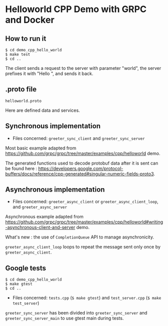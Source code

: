 # Helloworld CPP Demo with GRPC and Docker

## How to run it
```
$ cd demo_cpp_hello_world
$ make test
$ cd ..
```

The client sends a request to the server with parameter "world", the server prefixes it with "Hello ", and sends it back.

## .proto file
`helloworld.proto`

Here are defined data and services.

## Synchronous implementation
- Files concerned: `greeter_sync_client` and `greeter_sync_server`

Most basic example adapted from https://github.com/grpc/grpc/tree/master/examples/cpp/helloworld demo.

The generated functions used to decode protobuf data after it is sent can be found here : https://developers.google.com/protocol-buffers/docs/reference/cpp-generated#singular-numeric-fields-proto3.

## Asynchronous implementation
- Files concerned: `greeter_async_client` or `greeter_async_client_loop`, and `greeter_async_server`

Asynchronous example adapted from https://github.com/grpc/grpc/tree/master/examples/cpp/helloworld#writing-asynchronous-client-and-server demo.

What's new : the use of `CompletionQueue` API to manage asynchronicity.

`greeter_async_client_loop` loops to repeat the message sent only once by `greeter_async_client`.

## Google tests

```
$ cd demo_cpp_hello_world
$ make gtest
$ cd ..
```

- Files concerned: `tests.cpp` (`$ make gtest`) and `test_server.cpp` (`$ make test_server`)

`greeter_sync_server` has been divided into `greeter_sync_server` and `greeter_sync_server_main` to use gtest main during tests.
